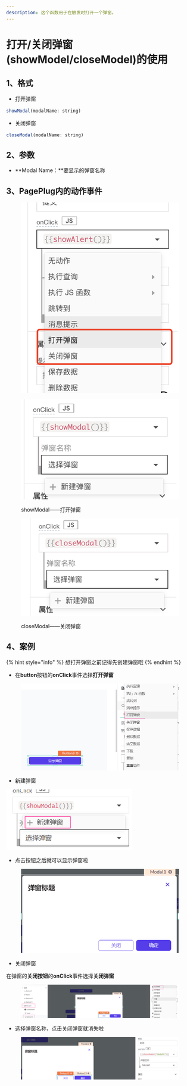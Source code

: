 ```yaml
---
description: 这个函数用于在触发时打开一个弹窗。
---
```


# 打开/关闭弹窗(showModel/closeModel)的使用

## 1、格式

* 打开弹窗

```javascript
showModal(modalName: string)
```

* 关闭弹窗

```javascript
closeModal(modalName: string)
```

## 2、参数

* **Modal Name：**要显示的弹窗名称

## 3、PagePlug内的动作事件

<figure><img src="../../.gitbook/assets/image (147).png" alt=""><figcaption></figcaption></figure>

<figure><img src="../../.gitbook/assets/image (110).png" alt=""><figcaption><p>showModal——打开弹窗</p></figcaption></figure>

<figure><img src="../../.gitbook/assets/image (148).png" alt=""><figcaption><p>closeModal——关闭弹窗</p></figcaption></figure>

## 4、案例

{% hint style="info" %}
想打开弹窗之前记得先创建弹窗哦
{% endhint %}

* 在**button**按钮的**onClick**事件选择**打开弹窗**

<figure><img src="../../.gitbook/assets/image (102) (3).png" alt=""><figcaption></figcaption></figure>

* 新建弹窗

![](<../../.gitbook/assets/image (108).png>)

* 点击按钮之后就可以显示弹窗啦

<figure><img src="../../.gitbook/assets/image (93).png" alt=""><figcaption></figcaption></figure>

* 关闭弹窗

在弹窗的**关闭按钮**的**onClick**事件选择**关闭弹窗**

<figure><img src="../../.gitbook/assets/image (17) (1).png" alt=""><figcaption></figcaption></figure>

* 选择弹窗名称，点击关闭弹窗就消失啦

<figure><img src="../../.gitbook/assets/image (15).png" alt=""><figcaption></figcaption></figure>




